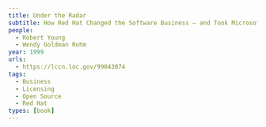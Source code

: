 ```yaml
---
title: Under the Radar
subtitle: How Red Hat Changed the Software Business — and Took Microsoft by Surprise
people:
  - Robert Young
  - Wendy Goldman Rohm
year: 1999
urls:
  - https://lccn.loc.gov/99043074
tags:
  - Business
  - Licensing
  - Open Source
  - Red Hat
types: [book]
---
```

